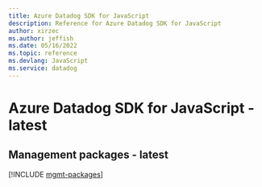 ```yaml
---
title: Azure Datadog SDK for JavaScript
description: Reference for Azure Datadog SDK for JavaScript
author: xirzec
ms.author: jeffish
ms.date: 05/16/2022
ms.topic: reference
ms.devlang: JavaScript
ms.service: datadog
---
```

# Azure Datadog SDK for JavaScript - latest
## Management packages - latest
[!INCLUDE [mgmt-packages](datadog-mgmt-index.md)]
